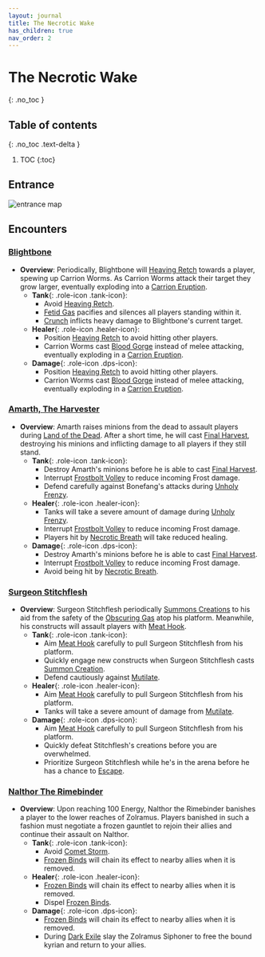 ```yaml
---
layout: journal
title: The Necrotic Wake
has_children: true
nav_order: 2
---
```


# The Necrotic Wake
{: .no_toc }

## Table of contents
{: .no_toc .text-delta }

1. TOC
{:toc}

## Entrance

![entrance map](https://wow.zamimg.com/images/wow/maps/beta/original/10534.jpg?36216)

## Encounters

### [Blightbone](The_Necrotic_Wake/Blightbone.html)

- **Overview**: Periodically, Blightbone will [Heaving Retch](The_Necrotic_Wake/Blightbone.html#heaving-retch) towards a player, spewing up Carrion Worms.
As Carrion Worms attack their target they grow larger, eventually exploding into a [Carrion Eruption](The_Necrotic_Wake/Blightbone.html#carrion-eruption).
  - **Tank**{: .role-icon .tank-icon}:
    - Avoid [Heaving Retch](The_Necrotic_Wake/Blightbone.html#heaving-retch).
    - [Fetid Gas](The_Necrotic_Wake/Blightbone.html#fetid-gas) pacifies and silences all players standing within it.
    - [Crunch](The_Necrotic_Wake/Blightbone.html#crunch) inflicts heavy damage to Blightbone's current target.
  - **Healer**{: .role-icon .healer-icon}:
    - Position [Heaving Retch](The_Necrotic_Wake/Blightbone.html#heaving-retch) to avoid hitting other players.
    - Carrion Worms cast [Blood Gorge](The_Necrotic_Wake/Blightbone.html#blood-gorge) instead of melee attacking, eventually exploding in a [Carrion Eruption](The_Necrotic_Wake/Blightbone.html#carrion-eruption).
  - **Damage**{: .role-icon .dps-icon}:
    - Position [Heaving Retch](The_Necrotic_Wake/Blightbone.html#heaving-retch) to avoid hitting other players.
    - Carrion Worms cast [Blood Gorge](The_Necrotic_Wake/Blightbone.html#blood-gorge) instead of melee attacking, eventually exploding in a [Carrion Eruption](The_Necrotic_Wake/Blightbone.html#carrion-eruption).

### [Amarth, The Harvester](The_Necrotic_Wake/Amarth_The_Harvester.html)

- **Overview**: Amarth raises minions from the dead to assault players during [Land of the Dead](The_Necrotic_Wake/Amarth_The_Harvester.html#land-of-the-dead). After a short time, he will cast [Final Harvest](The_Necrotic_Wake/Amarth_The_Harvester.html#final-harvest), destroying his minions and inflicting damage to all players if they still stand.
  - **Tank**{: .role-icon .tank-icon}:
    - Destroy Amarth's minions before he is able to cast [Final Harvest](The_Necrotic_Wake/Amarth_The_Harvester.html#final-harvest).
    - Interrupt [Frostbolt Volley](The_Necrotic_Wake/Amarth_The_Harvester.html#land-of-the-dead) to reduce incoming Frost damage.
    - Defend carefully against Bonefang's attacks during [Unholy Frenzy](The_Necrotic_Wake/Amarth_The_Harvester.html#unholy-frenzy).
  - **Healer**{: .role-icon .healer-icon}:
    - Tanks will take a severe amount of damage during [Unholy Frenzy](The_Necrotic_Wake/Amarth_The_Harvester.html#unholy-frenzy).
    - Interrupt [Frostbolt Volley](The_Necrotic_Wake/Amarth_The_Harvester.html#land-of-the-dead) to reduce incoming Frost damage.
    - Players hit by [Necrotic Breath](The_Necrotic_Wake/Amarth_The_Harvester.html#necrotic-breath) will take reduced healing.
  - **Damage**{: .role-icon .dps-icon}:
    - Destroy Amarth's minions before he is able to cast [Final Harvest](The_Necrotic_Wake/Amarth_The_Harvester.html#final-harvest).
    - Interrupt [Frostbolt Volley](The_Necrotic_Wake/Amarth_The_Harvester.html#land-of-the-dead) to reduce incoming Frost damage.
    - Avoid being hit by [Necrotic Breath](The_Necrotic_Wake/Amarth_The_Harvester.html#necrotic-breath).

### [Surgeon Stitchflesh](The_Necrotic_Wake/Surgeon_Stitchflesh.html)


- **Overview**: Surgeon Stitchflesh periodically [Summons Creations](The_Necrotic_Wake/Surgeon_Stitchflesh.html#awaken-creation) to his aid from the safety of the [Obscuring Gas](The_Necrotic_Wake/Surgeon_Stitchflesh.html#noxious-fog) atop his platform. Meanwhile, his constructs will assault players with [Meat Hook](The_Necrotic_Wake/Surgeon_Stitchflesh.html#awaken-creation).
  - **Tank**{: .role-icon .tank-icon}:
    - Aim [Meat Hook](The_Necrotic_Wake/Surgeon_Stitchflesh.html#awaken-creation) carefully to pull Surgeon Stitchflesh from his platform.
    - Quickly engage new constructs when Surgeon Stitchflesh casts [Summon Creation](The_Necrotic_Wake/Surgeon_Stitchflesh.html#awaken-creation).
    - Defend cautiously against [Mutilate](The_Necrotic_Wake/Surgeon_Stitchflesh.html#awaken-creation).
  - **Healer**{: .role-icon .healer-icon}:
    - Aim [Meat Hook](The_Necrotic_Wake/Surgeon_Stitchflesh.html#awaken-creation) carefully to pull Surgeon Stitchflesh from his platform.
    - Tanks will take a severe amount of damage from [Mutilate](The_Necrotic_Wake/Surgeon_Stitchflesh.html#awaken-creation).
  - **Damage**{: .role-icon .dps-icon}:
    - Aim [Meat Hook](The_Necrotic_Wake/Surgeon_Stitchflesh.html#awaken-creation) carefully to pull Surgeon Stitchflesh from his platform.
    - Quickly defeat Stitchflesh's creations before you are overwhelmed.
    - Prioritize Surgeon Stitchflesh while he's in the arena before he has a chance to [Escape](The_Necrotic_Wake/Surgeon_Stitchflesh.html#escape).

### [Nalthor The Rimebinder](The_Necrotic_Wake/Nalthor_The_Rimebinder.html)


- **Overview**: Upon reaching 100 Energy, Nalthor the Rimebinder banishes a player to the lower reaches of Zolramus. Players banished in such a fashion must negotiate a frozen gauntlet to rejoin their allies and continue their assault on Nalthor.
  - **Tank**{: .role-icon .tank-icon}:
    - Avoid [Comet Storm](The_Necrotic_Wake/Nalthor_The_Rimebinder.html#comet-storm).
    - [Frozen Binds](The_Necrotic_Wake/Nalthor_The_Rimebinder.html#frozen-binds) will chain its effect to nearby allies when it is removed.
  - **Healer**{: .role-icon .healer-icon}:
    - [Frozen Binds](The_Necrotic_Wake/Nalthor_The_Rimebinder.html#frozen-binds) will chain its effect to nearby allies when it is removed.
    - Dispel [Frozen Binds](The_Necrotic_Wake/Nalthor_The_Rimebinder.html#frozen-binds).
  - **Damage**{: .role-icon .dps-icon}:
    - [Frozen Binds](The_Necrotic_Wake/Nalthor_The_Rimebinder.html#frozen-binds) will chain its effect to nearby allies when it is removed.
    - During [Dark Exile](The_Necrotic_Wake/Nalthor_The_Rimebinder.html#dark-exile) slay the Zolramus Siphoner to free the bound kyrian and return to your allies.



